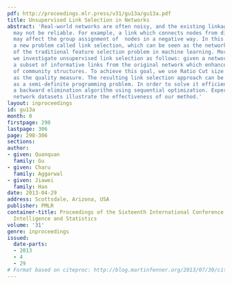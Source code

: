 ```yaml
---
pdf: http://proceedings.mlr.press/v31/gu13a/gu13a.pdf
title: Unsupervised Link Selection in Networks
abstract: 'Real-world networks are often noisy, and the existing linkage structure
  may not be reliable. For example, a link which connects nodes from different communities
  may affect the group assignment of  nodes in a negative way. In this paper, we study
  a new problem called link selection, which can be seen as the network equivalent
  of the traditional feature selection problem in machine learning. More specifically,
  we investigate unsupervised link selection as follows: given a network, it selects
  a subset of informative links from the original network which enhance the quality
  of community structures. To achieve this goal, we use Ratio Cut size of a network
  as the quality measure. The resulting link selection approach can be formulated
  as a semi-definite programming problem. In order to solve it efficiently, we propose
  a backward elimination algorithm using sequential optimization. Experiments on benchmark
  network datasets illustrate the effectiveness of our method.'
layout: inproceedings
id: gu13a
month: 0
firstpage: 298
lastpage: 306
page: 298-306
sections: 
author:
- given: Quanquan
  family: Gu
- given: Charu
  family: Aggarwal
- given: Jiawei
  family: Han
date: 2013-04-29
address: Scottsdale, Arizona, USA
publisher: PMLR
container-title: Proceedings of the Sixteenth International Conference on Artificial
  Intelligence and Statistics
volume: '31'
genre: inproceedings
issued:
  date-parts:
  - 2013
  - 4
  - 29
# Format based on citeproc: http://blog.martinfenner.org/2013/07/30/citeproc-yaml-for-bibliographies/
---
```

